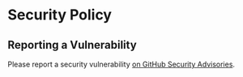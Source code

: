 # Security Policy

## Reporting a Vulnerability

Please report a security vulnerability [on GitHub Security Advisories](https://github.com/xdev-software/base-template/security/advisories/new).
